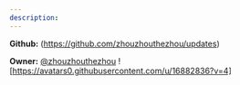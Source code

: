 ```yaml
---
description: 
---
```



**Github:** (https://github.com/zhouzhouthezhou/updates)

**Owner:** [@zhouzhouthezhou](https://github.com/zhouzhouthezhou) ![https://avatars0.githubusercontent.com/u/16882836?v=4]

